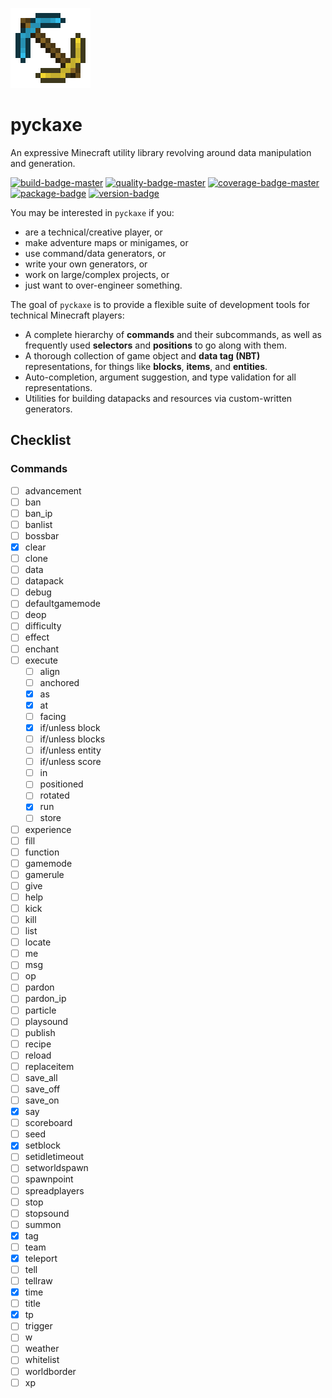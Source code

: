 ![!logo](./assets/logo.png)

# pyckaxe
An expressive Minecraft utility library revolving around data manipulation and generation.

[![build-badge-master]](https://travis-ci.org/Arcensoth/pyckaxe)
[![quality-badge-master]](https://app.codacy.com/project/Arcensoth/pyckaxe/dashboard)
[![coverage-badge-master]](https://codecov.io/gh/Arcensoth/pyckaxe/branch/master)
[![package-badge]](https://pypi.python.org/pypi/pyckaxe/)
[![version-badge]](https://pypi.python.org/pypi/pyckaxe/)

You may be interested in `pyckaxe` if you:

- are a technical/creative player, or
- make adventure maps or minigames, or
- use command/data generators, or
- write your own generators, or
- work on large/complex projects, or
- just want to over-engineer something.

The goal of `pyckaxe` is to provide a flexible suite of development tools for technical Minecraft players:

- A complete hierarchy of **commands** and their subcommands, as well as frequently used **selectors** and **positions** to go along with them.
- A thorough collection of game object and **data tag (NBT)** representations, for things like **blocks**, **items**, and **entities**.
- Auto-completion, argument suggestion, and type validation for all representations.
- Utilities for building datapacks and resources via custom-written generators.

## Checklist
### Commands
- [ ] advancement
- [ ] ban
- [ ] ban_ip
- [ ] banlist
- [ ] bossbar
- [x] clear
- [ ] clone
- [ ] data
- [ ] datapack
- [ ] debug
- [ ] defaultgamemode
- [ ] deop
- [ ] difficulty
- [ ] effect
- [ ] enchant
- [ ] execute
    - [ ] align
    - [ ] anchored
    - [x] as
    - [x] at
    - [ ] facing
    - [x] if/unless block
    - [ ] if/unless blocks
    - [ ] if/unless entity
    - [ ] if/unless score
    - [ ] in
    - [ ] positioned
    - [ ] rotated
    - [x] run
    - [ ] store
- [ ] experience
- [ ] fill
- [ ] function
- [ ] gamemode
- [ ] gamerule
- [ ] give
- [ ] help
- [ ] kick
- [ ] kill
- [ ] list
- [ ] locate
- [ ] me
- [ ] msg
- [ ] op
- [ ] pardon
- [ ] pardon_ip
- [ ] particle
- [ ] playsound
- [ ] publish
- [ ] recipe
- [ ] reload
- [ ] replaceitem
- [ ] save_all
- [ ] save_off
- [ ] save_on
- [x] say
- [ ] scoreboard
- [ ] seed
- [x] setblock
- [ ] setidletimeout
- [ ] setworldspawn
- [ ] spawnpoint
- [ ] spreadplayers
- [ ] stop
- [ ] stopsound
- [ ] summon
- [x] tag
- [ ] team
- [x] teleport
- [ ] tell
- [ ] tellraw
- [x] time
- [ ] title
- [x] tp
- [ ] trigger
- [ ] w
- [ ] weather
- [ ] whitelist
- [ ] worldborder
- [ ] xp

[build-badge-master]: https://img.shields.io/travis/Arcensoth/pyckaxe/master.svg?label=build
[quality-badge-master]: https://img.shields.io/codacy/grade/a01ea39de1ed48319c18365ad5545f65/master.svg?label=quality
[coverage-badge-master]: https://img.shields.io/codecov/c/github/Arcensoth/pyckaxe/master.svg?label=coverage
[package-badge]: https://img.shields.io/pypi/v/pyckaxe.svg
[version-badge]: https://img.shields.io/pypi/pyversions/pyckaxe.svg
